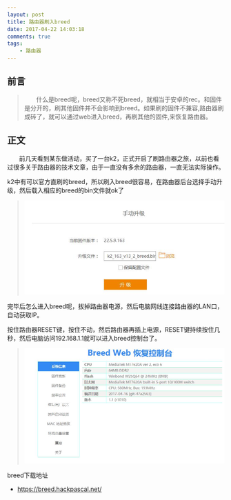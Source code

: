 ```yaml
---
layout: post
title: 路由器刷入breed
date: 2017-04-22 14:03:18
comments: true
tags:
	- 路由器
---
```


## 前言
>&nbsp;&nbsp;&nbsp;&nbsp;&nbsp;&nbsp;&nbsp;什么是breed呢，breed又称不死breed，就相当于安卓的rec。和固件是分开的，刷其他固件并不会影响到breed。如果刷的固件不兼容,路由器刷成砖了，就可以通过web进入breed，再刷其他的固件,来恢复路由器。


## 正文
&nbsp;&nbsp;&nbsp;&nbsp;&nbsp;&nbsp;&nbsp;前几天看到某东做活动，买了一台k2，正式开启了刷路由器之旅，以前也看过很多关于路由器的技术文章，由于一直没有多余的路由器，一直无法实际操作。<!--more-->

k2中有可以官方直刷的breed，所以刷入breed很容易，在路由器后台选择手动升级，然后载入相应的breed的bin文件就ok了

> ![](/images/pasted-88.jpg)

完毕后怎么进入breed呢，拔掉路由器电源，然后电脑网线连接路由器的LAN口，自动获取IP。

按住路由器RESET键，按住不动，然后路由器再插上电源，RESET键持续按住几秒，然后电脑访问192.168.1.1就可以进入breed控制台了。

> ![](/images/pasted-89.jpg)


breed下载地址

 * [https://breed.hackpascal.net/ ](https://breed.hackpascal.net/ )